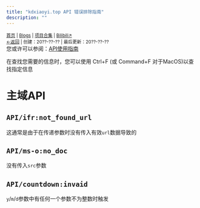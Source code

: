 ```yaml
---
title: "kdxiaoyi.top API 错误排除指南"
description: ""
---
```

<small id="old_menu"><a href="/">首页</a> | <a href="/blogs">Blogs</a> | <a href="/Project">项目合集</a> | <a href="https://space.bilibili.com/1987247870">Bilibili↗</a><br></small><small><a href="../../">←返回</a> | 
创建：20??-??-?? | 最后更新：20??-??-??</small><br>
您或许可以参阅：[API使用指南](https://kdxiaoyi.top/api/index.htm)

在查找您需要的信息时，您可以使用 Ctrl+F (或 Command+F 对于MacOS)以查找指定信息
# 主域API
## `API/ifr:not_found_url`
这通常是由于在传递参数时没有传入有效`url`数据导致的
## `API/ms-o:no_doc`
没有传入`src`参数
## `API/countdown:invaid`
`y`/`m`/`d`参数中有任何一个参数不为整数时触发

<script src="https://rs.kdxiaoyi.top/res/scripts/js/sober@1.0.6.min.js"></script><script src="https://kdxiaoyi.top/pmd.js"></script><script src="https://rs.kdxiaoyi.top/res/scripts/js/pmd-reRender.min.js"></script>